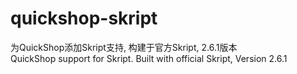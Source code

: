# quickshop-skript
为QuickShop添加Skript支持, 构建于官方Skript, 2.6.1版本<br>
QuickShop support for Skript. Built with official Skript, Version 2.6.1<br>
<br>
